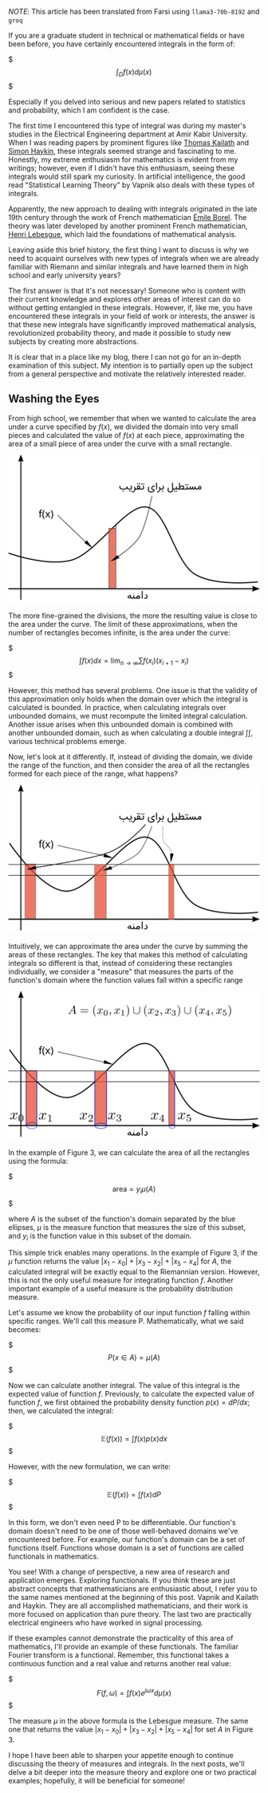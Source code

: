 *NOTE*: This article has been translated from Farsi using `llama3-70b-8192` and `groq`

If you are a graduate student in technical or mathematical fields or have been before, you have certainly encountered integrals in the form of:

$$$
\int_D f(x)d\mu(x)
$$$

Especially if you delved into serious and new papers related to statistics and probability, which I am confident is the case.

The first time I encountered this type of integral was during my master's studies in the Electrical Engineering department at Amir Kabir University. When I was reading papers by prominent figures like [Thomas Kailath](https://en.wikipedia.org/wiki/Thomas_Kailath) and [Simon Haykin](https://en.wikipedia.org/wiki/Simon_Haykin), these integrals seemed strange and fascinating to me. Honestly, my extreme enthusiasm for mathematics is evident from my writings; however, even if I didn't have this enthusiasm, seeing these integrals would still spark my curiosity. In artificial intelligence, the good read "Statistical Learning Theory" by Vapnik also deals with these types of integrals.

Apparently, the new approach to dealing with integrals originated in the late 19th century through the work of French mathematician [Émile Borel](https://en.wikipedia.org/wiki/%C3%89mile_Borel). The theory was later developed by another prominent French mathematician, [Henri Lebesgue](https://en.wikipedia.org/wiki/Henri_Lebesgue), which laid the foundations of mathematical analysis.

Leaving aside this brief history, the first thing I want to discuss is why we need to acquaint ourselves with new types of integrals when we are already familiar with Riemann and similar integrals and have learned them in high school and early university years?

The first answer is that it's not necessary! Someone who is content with their current knowledge and explores other areas of interest can do so without getting entangled in these integrals. However, if, like me, you have encountered these integrals in your field of work or interests, the answer is that these new integrals have significantly improved mathematical analysis, revolutionized probability theory, and made it possible to study new subjects by creating more abstractions.

It is clear that in a place like my blog, there I can not go for an in-depth examination of this subject. My intention is to partially open up the subject from a general perspective and motivate the relatively interested reader.

## Washing the Eyes
From high school, we remember that when we wanted to calculate the area under a curve specified by $f(x)$, we divided the domain into very small pieces and calculated the value of $f(x)$ at each piece, approximating the area of a small piece of area under the curve with a small rectangle.

![Riemannian integral](img/reimannian-integral.svg "Divide the domain of the function")

The more fine-grained the divisions, the more the resulting value is close to the area under the curve. The limit of these approximations, when the number of rectangles becomes infinite, is the area under the curve:

$$$
\int f(x)dx=\text{lim}_{n\rightarrow \infty} \sum f(x_i)(x_{i+1}-x_{i})
$$$

However, this method has several problems. One issue is that the validity of this approximation only holds when the domain over which the integral is calculated is bounded. In practice, when calculating integrals over unbounded domains, we must recompute the limited integral calculation. Another issue arises when this unbounded domain is combined with another unbounded domain, such as when calculating a double integral $\int\int$, various technical problems emerge.

Now, let's look at it differently. If, instead of dividing the domain, we divide the range of the function, and then consider the area of all the rectangles formed for each piece of the range, what happens?

![Lebesgue integral](img/lebesgue-integral.svg "Divide the range of the function")

Intuitively, we can approximate the area under the curve by summing the areas of these rectangles. The key that makes this method of calculating integrals so different is that, instead of considering these rectangles individually, we consider a "measure" that measures the parts of the function's domain where the function values fall within a specific range

![Lebesgue integral](img/borel-measure.svg "Measure of the function's domain")

In the example of Figure 3, we can calculate the area of all the rectangles using the formula:

$$$
\text{area}=y_i\mu(A)
$$$

where $A$ is the subset of the function's domain separated by the blue ellipses, $\mu$ is the measure function that measures the size of this subset, and $y_i$ is the function value in this subset of the domain.

This simple trick enables many operations. In the example of Figure 3, if the $\mu$ function returns the value $|x_1-x_0|+|x_3-x_2|+|x_5-x_4|$ for $A$, the calculated integral will be exactly equal to the Riemannian version. However, this is not the only useful measure for integrating function $f$. Another important example of a useful measure is the probability distribution measure.

Let's assume we know the probability of our input function $f$ falling within specific ranges. We'll call this measure P. Mathematically, what we said becomes:

$$$
P(x\in A)=\mu(A)
$$$

Now we can calculate another integral. The value of this integral is the expected value of function $f$. Previously, to calculate the expected value of function $f$, we first obtained the probability density function $p(x)=dP/dx$; then, we calculated the integral:

$$$
\mathbb{E}(f(x))=\int f(x)p(x)dx
$$$

However, with the new formulation, we can write:

$$$
\mathbb{E}(f(x))=\int f(x)dP
$$$

In this form, we don't even need P to be differentiable. Our function's domain doesn't need to be one of those well-behaved domains we've encountered before. For example, our function's domain can be a set of functions itself. Functions whose domain is a set of functions are called functionals in mathematics.

You see! With a change of perspective, a new area of research and application emerges. Exploring functionals. If you think these are just abstract concepts that mathematicians are enthusiastic about, I refer you to the same names mentioned at the beginning of this post. Vapnik and Kailath and Haykin. They are all accomplished mathematicians, and their work is more focused on application than pure theory. The last two are practically electrical engineers who have worked in signal processing.

If these examples cannot demonstrate the practicality of this area of mathematics, I'll provide an example of these functionals. The familiar Fourier transform is a functional. Remember, this functional takes a continuous function and a real value and returns another real value:

$$$
F(f,\omega)=\int f(x)e^{j\omega x}d\mu(x)
$$$

The measure $\mu$ in the above formula is the Lebesgue measure. The same one that returns the value $|x_1-x_0|+|x_3-x_2|+|x_5-x_4|$ for set $A$ in Figure 3.

I hope I have been able to sharpen your appetite enough to continue discussing the theory of measures and integrals. In the next posts, we'll delve a bit deeper into the measure theory and explore one or two practical examples; hopefully, it will be beneficial for someone!
